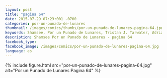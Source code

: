 ```yaml
---
layout: post
title: "pagina 64"
date: 2015-07-29 07:23:001 -0700
categories: por-un-punado-de-lunares
thumbnail: /images/comics/thumbs/por-un-punado-de-lunares-pagina-64.jpg
keywords: Shamsee, Por un Punado de Lunares, Tristan J. Tarwater, Adrian Ricker
description: Shamsee Por un Punado de Lunares - pagina 64
facebook_type: 
facebook_image: /images/comics/por-un-punado-de-lunares-pagina-64.jpg
language: es
---
```

{% include figure.html src="por-un-punado-de-lunares-pagina-64.jpg" alt="Por un Punado de Lunares Pagina 64" %}